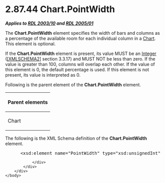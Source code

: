 <html dir="LTR" xmlns:mshelp="http://msdn.microsoft.com/mshelp" xmlns:ddue="http://ddue.schemas.microsoft.com/authoring/2003/5" xmlns:xlink="http://www.w3.org/1999/xlink" xmlns:tool="http://www.microsoft.com/tooltip">
    <head>
        <meta http-equiv="Content-Type" content="text/html; CHARSET=utf-8"></meta>
        <meta name="save" content="history"></meta>
        <title>2.87.44 Chart.PointWidth</title>
        <xml>
            <mshelp:toctitle title="2.87.44 Chart.PointWidth"></mshelp:toctitle>
            <mshelp:rltitle title="[MS-RDL]: Chart.PointWidth"></mshelp:rltitle>
            <mshelp:keyword index="A" term="ca565ca1-40c9-4950-a451-a1782fdf4246"></mshelp:keyword>
            <mshelp:attr name="DCSext.ContentType" value="open specification"></mshelp:attr>
            <mshelp:attr name="AssetID" value="ca565ca1-40c9-4950-a451-a1782fdf4246"></mshelp:attr>
            <mshelp:attr name="TopicType" value="kbRef"></mshelp:attr>
            <mshelp:attr name="DCSext.Title" value="[MS-RDL]: Chart.PointWidth" />
        </xml>
    </head>
    <body>
        <div id="header">
            <h1 class="heading">2.87.44 Chart.PointWidth</h1>
        </div>
        <div id="mainSection">
            <div id="mainBody">
                <div id="allHistory" class="saveHistory"></div>
                <div id="sectionSection0" class="section" name="collapseableSection">
                    

<p><b><i>Applies to </i></b><a href="a7e2ad00-07c8-4f6d-80ab-3ad55df7b233.html"><b><i>RDL 2003/10</i></b></a><b>
<i>and </i></b><a href="3ebe2912-4958-4832-b391-cad1f5e13338.html"><b><i>RDL 2005/01</i></b></a></p>

<p>The <b>Chart.PointWidth</b> element specifies the width of
bars and columns as a percentage of the available room for each individual
column in a <a href="b0ab5524-7eb2-47a7-a4d3-230f5c8c5526.html">Chart</a>. This
element is optional. </p>

<p>If the <b>Chart.PointWidth</b> element is present, its value
MUST be an <a href="176fbb59-c3e2-430c-b1bb-37fd15df813e.html">Integer</a> (<a href="https://go.microsoft.com/fwlink/?LinkId=90610">[XMLSCHEMA2]</a> section
3.3.17) and MUST NOT be less than zero. If the value is greater than 100,
columns will overlap each other. If the value of this element is 0, the
default percentage is used. If this element is not present, its value is
interpreted as 0.</p>

<p>Following is the parent element of the <b>Chart.PointWidth</b>
element.</p>

<table>
 <thead>
  <tr>
   <th>
   <p>Parent elements</p>
   </th>
  </tr>
 </thead>
 <tr>
  <td>
  <p>Chart</p>
  </td>
 </tr>
</table>

<p>The following is the XML Schema definition of the <b>Chart.PointWidth</b>
element.</p>

<dl>
<dd>
<div><pre> &lt;xsd:element name=&quot;PointWidth&quot; type=&quot;xsd:unsignedInt&quot; minOccurs=&quot;0&quot; /&gt;
</pre></div>
</dd></dl>


                </div>
            </div>
        </div>
    </body>
</html>
